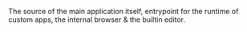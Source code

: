 The source of the main application itself, entrypoint for the runtime of custom apps, the internal browser & the builtin editor. 